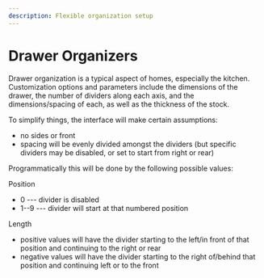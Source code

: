 ```yaml
---
description: Flexible organization setup
---
```


# Drawer Organizers

Drawer organization is a typical aspect of homes, especially the kitchen. Customization options and parameters include the dimensions of the drawer, the number of dividers along each axis, and the dimensions/spacing of each, as well as the thickness of the stock.

To simplify things, the interface will make certain assumptions:

* no sides or front
* spacing will be evenly divided amongst the dividers \(but specific dividers may be disabled, or set to start from right or rear\)

Programmatically this will be done by the following possible values: 

Position

* 0 --- divider is disabled
* 1--9 --- divider will start at that numbered position

Length

* positive values will have the divider starting to the left/in front of that position and continuing to the right or rear
* negative values will have the divider starting to the right of/behind that position and continuing left or to the front





